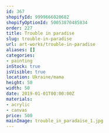 ```yaml
---
id: 367
shopifyId: 9999666020682
shopifyOptionId: 50053870485834
order: 227
title: Trouble in paradise
slug: trouble-in-paradise
url: art-works/trouble-in-paradise
aliases: []
categories:
- painting
inStock: true
isVisible: true
location: Ukraine/mama
height: 50
width: 50
date: 2019-01-01T00:00:00Z
materials:
- acrylic
- canvas
price: 500
mainImage: trouble_in_paradaise_1.jpg
---
```

